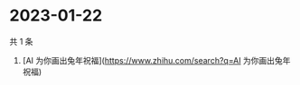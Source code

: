 # 2023-01-22

共 1 条

<!-- BEGIN ZHIHUSEARCH -->
<!-- 最后更新时间 Sun Jan 22 2023 05:05:25 GMT+0800 (China Standard Time) -->
1. [AI 为你画出兔年祝福](https://www.zhihu.com/search?q=AI 为你画出兔年祝福)
<!-- END ZHIHUSEARCH -->

